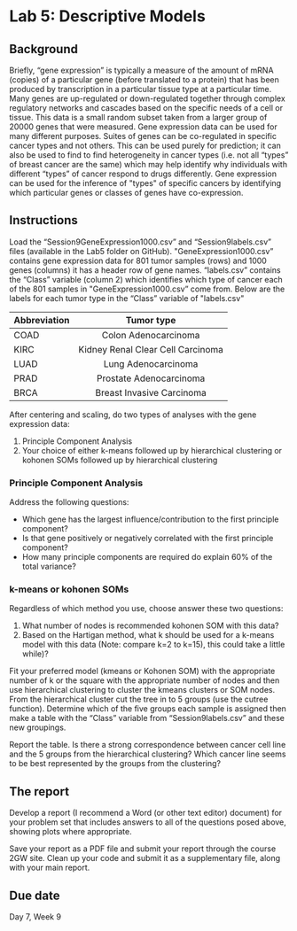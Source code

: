 # Lab 5: Descriptive Models

## Background

Briefly, “gene expression” is typically a measure of the amount of mRNA (copies) of a particular gene (before translated to a protein) that has been produced by transcription in a particular tissue type at a particular time.  Many genes are up-regulated or down-regulated together through complex regulatory networks and cascades based on the specific needs of a cell or tissue.  This data is a small random subset taken from a larger group of 20000 genes that were measured.  Gene expression data can be used for many different purposes.  Suites of genes can be co-regulated in specific cancer types and not others. This can be used purely for prediction; it can also be used to find to find heterogeneity in cancer types (i.e. not all “types” of breast cancer are the same) which may help identify why individuals with different “types” of cancer respond to drugs differently. Gene expression can be used for the inference of "types" of specific cancers by identifying which particular genes or classes of genes have co-expression.  

## Instructions

Load the “Session9GeneExpression1000.csv” and “Session9labels.csv” files (available in the Lab5 folder on GitHub). "GeneExpression1000.csv” contains gene expression data for 801 tumor samples (rows) and 1000 genes (columns) it has a header row of gene names. “labels.csv” contains the “Class” variable (column 2) which identifies which type of cancer each of the 801 samples in "GeneExpression1000.csv” come from. Below are the labels for each tumor type in the “Class” variable of "labels.csv"

|  Abbreviation | Tumor type |
| :------------ | :--------------: |
| COAD | Colon Adenocarcinoma |
| KIRC | Kidney Renal Clear Cell Carcinoma |
| LUAD | Lung Adenocarcinoma |
| PRAD | Prostate Adenocarcinoma |
| BRCA | Breast Invasive Carcinoma |


After centering and scaling, do two types of analyses with the gene expression data:

1. Principle Component Analysis
2. Your choice of either k-means followed up by hierarchical clustering or kohonen SOMs followed up by hierarchical clustering

### Principle Component Analysis

Address the following questions:

* Which gene has the largest influence/contribution to the first principle component?
* Is that gene positively or negatively correlated with the first principle component?
* How many principle components are required do explain 60% of the total variance?

### k-means  or kohonen SOMs 

Regardless of which method you use, choose answer these two questions:

1. What number of nodes is recommended kohonen SOM with this data?
2. Based on the Hartigan method, what k should be used for a k-means model with this data (Note: compare k=2 to k=15), this could take a little while)?

Fit your preferred model (kmeans or Kohonen SOM) with the appropriate number of k or the square with the appropriate number of nodes and then use hierarchical clustering to cluster the kmeans clusters or SOM nodes.  From the hierarchical cluster cut the tree in to 5 groups (use the cutree function). Determine which of the five groups each sample is assigned then make a table with the “Class” variable from “Session9labels.csv” and these new groupings.  

Report the table. Is there a strong correspondence between cancer cell line and the 5 groups from the hierarchical clustering?  Which cancer line seems to be best represented by the groups from the clustering?


## The report

Develop a report (I recommend a Word (or other text editor) document) for your problem set that includes answers to all of the questions posed above, showing plots where appropriate.

Save your report as a PDF file and submit your report through the course 2GW site. Clean up your code and submit it as a supplementary file, along with your main report.

## Due date

Day 7, Week 9
